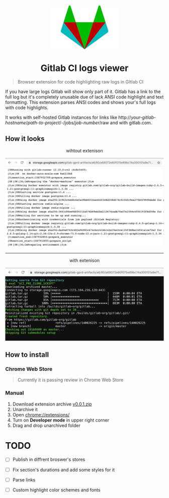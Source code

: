 <p align="center">
  <img width="220" src="media/logo.png" alt="logo"/>
</p>

<h1 align="center">Gitlab CI logs viewer</h1>


> Browser extension for code highlighting raw logs in GItlab CI

If you have large logs Gitlab will show only part of it. Gitlab has a link to the full log but it's completely unusable due of lack ANSI code highlight and text formatting. This extension parses ANSI codes and shows your's full logs with code highlights.

It works with self-hosted Gitlab instances for links like http://*your-gitlab-hostname*/*path-to-project*/-/jobs/*job-number*/raw and with gitlab.com.

## How it looks

<p align="center">wihtout extenison</p>

![Without extension](media/before.png)

---------

<p align="center">with extenison</p>

![With extension](media/after.png)

## How to install

### Chrome Web Store

> Currently it is passing review in Chrome Web Store

### Manual

1. Download extension archive [v0.0.1.zip](https://github.com/7rulnik/gitlab-job-log-viewer/releases/download/v0.0.1/v0.0.1.zip)
2. Unarchive it
3. Open [chrome://extensions/](chrome://extensions/)
4. Turn on **Developer mode** in upper right corner
5. Drag and drop unarchived folder

# TODO

- [ ] Publish in diffrent broswer's stores
- [ ] Fix section's durations and add some styles for it
- [ ] Parse links
- [ ] Custom highlight color schemes and fonts


